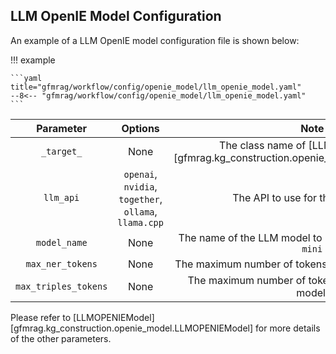 ## LLM OpenIE Model Configuration

An example of a LLM OpenIE model configuration file is shown below:

!!! example

    ```yaml title="gfmrag/workflow/config/openie_model/llm_openie_model.yaml"
    --8<-- "gfmrag/workflow/config/openie_model/llm_openie_model.yaml"
    ```


|      Parameter       |                             Options                             |                                           Note                                           |
| :------------------: | :-------------------------------------------------------------: | :--------------------------------------------------------------------------------------: |
|      `_target_`      |                              None                               | The class name of [LLM OpenIE model][gfmrag.kg_construction.openie_model.LLMOPENIEModel] |
|      `llm_api`       | ``openai``, ``nvidia``, ``together``, ``ollama``, ``llama.cpp`` |                            The API to use for the LLM model.                             |
|     `model_name`     |                              None                               |               The name of the LLM model to use. For example, `gpt-4o-mini`               |
|   `max_ner_tokens`   |                              None                               |                  The maximum number of tokens to use for the NER model.                  |
| `max_triples_tokens` |                              None                               |                The maximum number of tokens to use for the triples model.                |

Please refer to [LLMOPENIEModel][gfmrag.kg_construction.openie_model.LLMOPENIEModel] for more details of the other parameters.
